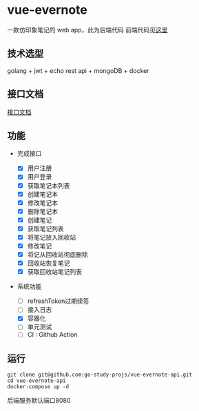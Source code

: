 # vue-evernote

一款仿印象笔记的 web app，此为后端代码
前端代码见[这里](https://github.com/go-study-projs/vue-evernote-client)

## 技术选型

golang + jwt + echo rest api + mongoDB + docker

## 接口文档

[接口文档](https://github.com/go-study-projs/vue-evernote-api/wiki)

## 功能

- 完成接口

    - [x] 用户注册
    - [x]  用户登录
    - [x] 获取笔记本列表
    - [x] 创建笔记本
    - [x] 修改笔记本
    - [x] 删除笔记本
    - [x] 创建笔记
    - [x] 获取笔记列表
    - [x] 将笔记放入回收站
    - [x] 修改笔记
    - [x] 将记从回收站彻底删除
    - [x] 回收站恢复笔记
    - [x] 获取回收站笔记列表

- 系统功能
    - [ ] refreshToken过期续签
    - [ ] 接入日志
    - [x] 容器化
    - [ ] 单元测试
    - [ ] CI : Github Action

## 运行

```shell
git clone git@github.com:go-study-projs/vue-evernote-api.git
cd vue-evernote-api
docker-compose up -d
```

后端服务默认端口8080

